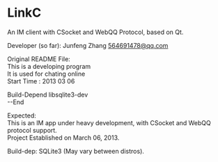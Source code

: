 LinkC
=====
An IM client with CSocket and WebQQ Protocol, based on Qt.

Developer (so far): Junfeng Zhang <564691478@qq.com>

Original README File:   
This is a developing program   
It is used for chating online   
Start Time : 2013 03 06

Build-Depend libsqlite3-dev   
--End

Expected:   
This is an IM app under heavy development, with CSocket and WebQQ protocol support.   
Project Established on March 06, 2013.

Build-dep: SQLite3 (May vary between distros).